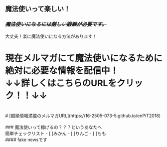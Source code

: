 ## 魔法使いって楽しい！<br>
### ~~*魔法使いになるには厳しい鍛錬が必要です。*~~<br>
大丈夫！楽に魔法使いになる方法があります！
<br>
# **現在メルマガにて魔法使いになるために絶対に必要な情報を配信中！<br>↓↓詳しくはこちらのURLをクリック！！↓↓**
<br>
# [超絶情報満載のメルマガURL](https://16-2505-073-5.github.io/enPiT2018)
<br>
<br>
### 魔法使いって稼げるの？？？というあなたへ<br>
  簡単チェックリスト
   - [ ]みかん
   - [ ]りんご
   - [ ]もも
<br>
#### fake newsです
